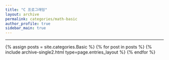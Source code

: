 ```yaml
---
title: "C 프로그래밍"
layout: archive
permalink: categories/math-basic
author_profile: true
sidebar_main: true
---
```


<!-- 공백이 포함되어 있는 카테고리 이름의 경우 site.categories['a b c'] 이런식으로! -->

***

{% assign posts = site.categories.Basic %}
{% for post in posts %} {% include archive-single2.html type=page.entries_layout %} {% endfor %}
